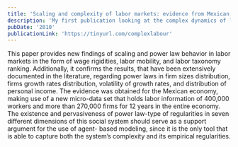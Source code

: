 ```yaml
---
title: 'Scaling and complexity of labor markets: evidence from Mexican labor micro-data'
description: 'My first publication looking at the complex dynamics of labour movements captured in administrative large-scale micro-data.'
pubDate: '2010'
publicationLink: 'https://tinyurl.com/complexlabour'
---
```


This paper provides new findings of scaling and power law behavior in labor markets in the form of wage rigidities, labor mobility, and labor taxonomy ranking. Additionally, it confirms the results, that have been extensively documented in the literature, regarding power laws in firm sizes distribution, firms growth rates distribution, volatility of growth rates, and distribution of personal income. The evidence was obtained for the Mexican economy, making use of a new micro-data set that holds labor information of 400,000 workers and more than 270,000 firms for 12 years in the entire economy. The existence and pervasiveness of power law-type of regularities in seven different dimensions of this social system should serve as a support argument for the use of agent- based modeling, since it is the only tool that is able to capture both the system’s complexity and its empirical regularities.